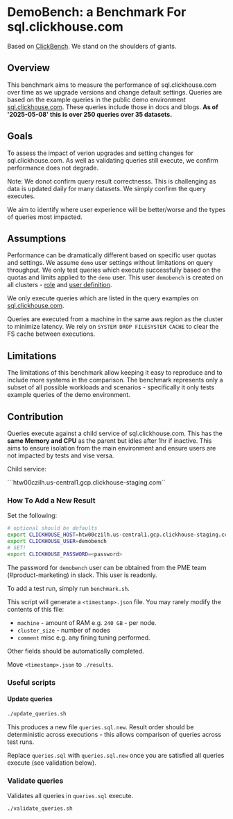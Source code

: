 # DemoBench: a Benchmark For sql.clickhouse.com

Based on [ClickBench](https://github.com/ClickHouse/ClickBench/#results-usage-and-scoreboards). We stand on the shoulders of giants.

## Overview

This benchmark aims to measure the performance of sql.clickhouse.com over time as we upgrade versions and change default settings. Queries are based on the example queries in the public demo environment [sql.clickhouse.com](sql.clickhouse.com). These queries include those in docs and blogs. **As of '2025-05-08' this is over 250 queries over 35 datasets.**

## Goals

To assess the impact of verion upgrades and setting changes for sql.clickhouse.com. As well as validating queries still execute, we confirm performance does not degrade.

Note: We donot confirm query result correctnesss. This is challenging as data is updated daily for many datasets. We simply confirm the query executes.

We aim to identify where user experience will be better/worse and the types of queries most impacted.

## Assumptions

Performance can be dramatically different based on specific user quotas and settings. We assume `demo` user settings without limitations on query throughput. We only test queries which execute successfully based on the quotas and limits applied to the `demo` user. This user `demobench` is created on all clusters - [role]() and [user definition]().

We only execute queries which are listed in the query examples on [sql.clickhouse.com](sql.clickhouse.com).

Queries are executed from a machine in the same aws region as the cluster to minimize latency. We rely on `SYSTEM DROP FILESYSTEM CACHE` to clear the FS cache between executions.

## Limitations

The limitations of this benchmark allow keeping it easy to reproduce and to include more systems in the comparison. The benchmark represents only a subset of all possible workloads and scenarios - specifically it only tests example queries of the demo environment.

## Contribution

Queries execute against a child service of sql.clickhouse.com. This has the **same Memory and CPU** as the parent but idles after 1hr if inactive. This aims to ensure isolation from the main environment and ensure users are not impacted by tests and vise versa.

Child service:

```htw00czilh.us-central1.gcp.clickhouse-staging.com``

### How To Add a New Result

Set the following:


```bash
# optional should be defaults
export CLICKHOUSE_HOST=htw00czilh.us-central1.gcp.clickhouse-staging.com
export CLICKHOUSE_USER=demobench
# SET!
export CLICKHOUSE_PASSWORD=<password>
```

The password for `demobench` user can be obtained from the PME team (#product-marketing) in slack. This user is readonly.

To add a test run, simply run `benchmark.sh`.

This script will generate a `<timestamp>.json` file. You may rarely modify the contents of this file:

- `machine` - amount of RAM e.g. `240 GB` - per node.
- `cluster_size` - number of nodes
- `comment` misc e.g. any fining tuning performed.

Other fields should be automatically completed.

Move `<timestamp>.json` to `./results`.

### Useful scripts

#### Update queries

```bash
./update_queries.sh
```

This produces a new file `queries.sql.new`. Result order should be deterministic across executions - this allows comparison of queries across test runs.

Replace `queries.sql` with `queries.sql.new` once you are satisfied all queries execute (see validation below).

### Validate queries

Validates all queries in `queries.sql` execute.

```bash
./validate_queries.sh
```
